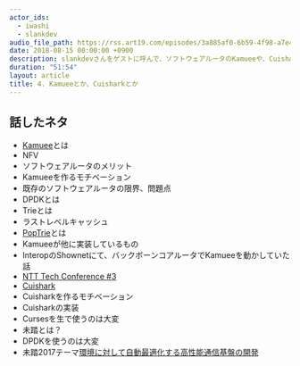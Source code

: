 ```yaml
---
actor_ids:
  - iwashi 
  - slankdev
audio_file_path: https://rss.art19.com/episodes/3a885af0-6b59-4f98-a7e4-d831f24ce154.mp3]
date: 2018-08-15 00:00:00 +0900
description: slankdevさんをゲストに呼んで、ソフトウェアルータのKamueeや、Cuisharkなどについて教えてもらっているエピソードです。
duration: "51:54"
layout: article
title: 4. Kamueeとか、Cuisharkとか
---
```


## 話したネタ
- [Kamuee](https://www.ntt.com/about-us/press-releases/news/article/2018/0611.html)とは
- NFV
- ソフトウェアルータのメリット
- Kamueeを作るモチベーション
- 既存のソフトウェアルータの限界、問題点
- DPDKとは
- Trieとは
- ラストレベルキャッシュ
- [PopTrie](https://ja.tech.jar.jp/network/algorithms/poptrie/intro.html)とは
- Kamueeが他に実装しているもの
- InteropのShownetにて、バックボーンコアルータでKamueeを動かしていた話
- [NTT Tech Conference #3](https://ntt-developers.github.io/ntt-tech-conference/03/)
- [Cuishark](https://github.com/cuishark/cuishark)
- Cuisharkを作るモチベーション
- Cuisharkの実装
- Cursesを生で使うのは大変
- 未踏とは？
- DPDKを使うのは大変
- 未踏2017テーマ[環境に対して自動最適化する高性能通信基盤の開発](https://github.com/susanow)
